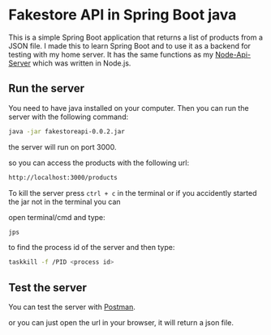 # Fakestore API in Spring Boot java

This is a simple Spring Boot application that returns a list of products from a JSON file. 
I made this to learn Spring Boot and to use it as a backend for testing with my home server. 
It has the same functions as my [Node-Api-Server](https://github.com/knottem/Node-Api-Server) which was written in Node.js.

## Run the server

You need to have java installed on your computer. 
Then you can run the server with the following command:

```bash
java -jar fakestoreapi-0.0.2.jar
```
the server will run on port 3000.

so you can access the products with the following url:

```bash
http://localhost:3000/products
```

To kill the server press `ctrl + c` in the terminal or if you accidently started the jar not in the terminal you can

open terminal/cmd and type:

```bash
jps
```
to find the process id of the server and then type:

```bash
taskkill -f /PID <process id>
```

## Test the server

You can test the server with [Postman](https://www.postman.com/).

or you can just open the url in your browser, it will return a json file.

